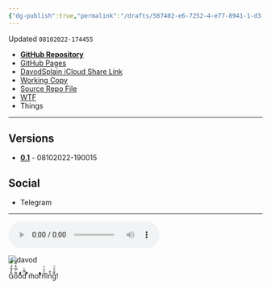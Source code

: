 ```yaml
---
{"dg-publish":true,"permalink":"/drafts/587402-e6-7252-4-e77-8941-1-d3-a7-a22-a9-bb/","dgHomeLink":true,"dgPassFrontmatter":false}
---
```


Updated `08102022-174455`

- [**GitHub Repository**](https://github.com/extratone/davod)
- [GitHub Pages](https://extratone.github.io/davod)
- [DavodSplain iCloud Share Link](https://www.icloud.com/shortcuts/3b9ff8d62567489fbc42c809a0726e7f)
- [Working Copy](working-copy://open?repo=i&path=shortcuts&mode=content)
- [Source Repo File](https://github.com/extratone/i/blob/main/shortcuts/.shortcut)
- [WTF](https://davidblue.wtf/drafts/587402E6-7252-4E77-8941-1D3A7A22A9BB.html)
- Things

---
## Versions

- [**0.1**](https://www.icloud.com/shortcuts/3b9ff8d62567489fbc42c809a0726e7f) - 08102022-190015

## Social

- Telegram

---

<audio controls>
  <source src="https://github.com/extratone/davod/blob/main/splain/08102022-180506.m4a">
</audio>

![davod](https://user-images.githubusercontent.com/43663476/184033323-ffb8fbf4-463c-4285-975a-778320327c94.jpg)

G̏̽͋ͩͬ͊̈́o͌ͭ͆̂̍̈́̌oͩ͒ͩd̋̃͑ ͐ͣm̌orͬͥͤͣ̊n̋ͧͩ͐i͛̉n̔̎g̏͂̔ͦ̈!